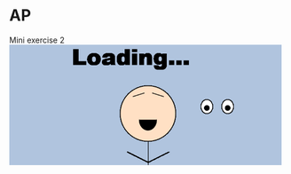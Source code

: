 # AP

Mini exercise 2
![alt tag](https://github.com/MarieSandal/AP/blob/gh-pages/Mini_Exercise_2/2017-02-19%20(1).png)
